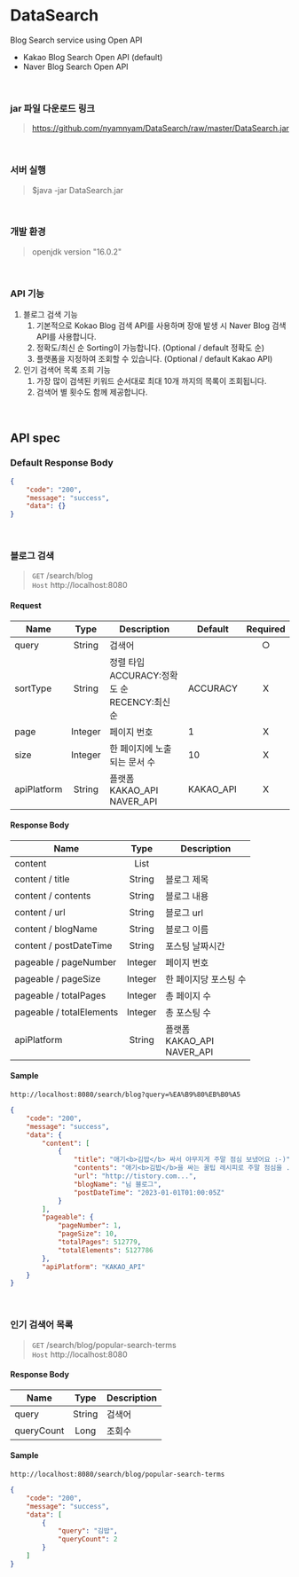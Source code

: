 # DataSearch
Blog Search service using Open API  
 - Kakao Blog Search Open API (default)
 - Naver Blog Search Open API
<br/>

### jar 파일 다운로드 링크
> https://github.com/nyamnyam/DataSearch/raw/master/DataSearch.jar
<br/>

### 서버 실행
> $java -jar DataSearch.jar
<br/>

### 개발 환경
> openjdk version "16.0.2"
<br/>

### API 기능
1. 블로그 검색 기능
   1. 기본적으로 Kokao Blog 검색 API를 사용하며 장애 발생 시 Naver Blog 검색 API를 사용합니다.
   2. 정확도/최신 순 Sorting이 가능합니다. (Optional / default 정확도 순)
   3. 플랫폼을 지정하여 조회할 수 있습니다. (Optional / default Kakao API)
2. 인기 검색어 목록 조회 기능
   1. 가장 많이 검색된 키워드 순서대로 최대 10개 까지의 목록이 조회됩니다.
   2. 검색어 별 횟수도 함께 제공합니다.
<br/>

## API spec

### Default Response Body
```json
{
    "code": "200",
    "message": "success",
    "data": {}
}
```

<br/>

### 블로그 검색
> `GET` /search/blog  
> `Host` http://localhost:8080

#### Request  
|Name|Type|Description|Default|Required|
|---|:---:|---|---|:---:|
|query|String|검색어| |○|
|sortType|String|정렬 타입<br/>ACCURACY:정확도 순<br/>RECENCY:최신 순|ACCURACY|X|
|page|Integer|페이지 번호|1|X|
|size|Integer|한 페이지에 노출되는 문서 수|10|X|
|apiPlatform|String|플랫폼<br/>KAKAO_API<br/>NAVER_API|KAKAO_API|X|


#### Response Body
|Name|Type|Description|
|---|:---:|---|
|content|List||
|content / title|String|블로그 제목|
|content / contents|String|블로그 내용|
|content / url|String|블로그 url|
|content / blogName|String|블로그 이름|
|content / postDateTime|String|포스팅 날짜시간|
|pageable / pageNumber|Integer|페이지 번호|
|pageable / pageSize|Integer|한 페이지당 포스팅 수|
|pageable / totalPages|Integer|총 페이지 수|
|pageable / totalElements|Integer|총 포스팅 수|
|apiPlatform|String|플랫폼<br/>KAKAO_API<br/>NAVER_API|

#### Sample
```http://localhost:8080/search/blog?query=%EA%B9%80%EB%B0%A5```
```json
{
    "code": "200",
    "message": "success",
    "data": {
        "content": [
            {
                "title": "애기<b>김밥</b> 싸서 야무지게 주말 점심 보냈어요 :-)",
                "contents": "애기<b>김밥</b>을 싸는 꿀팁 레시피로 주말 점심을 ...",
                "url": "http://tistory.com...",
                "blogName": "님 블로그",
                "postDateTime": "2023-01-01T01:00:05Z"
            }
        ],
        "pageable": {
            "pageNumber": 1,
            "pageSize": 10,
            "totalPages": 512779,
            "totalElements": 5127786
        },
        "apiPlatform": "KAKAO_API"
    }
}
```
<br/>

### 인기 검색어 목록
> `GET` /search/blog/popular-search-terms  
> `Host` http://localhost:8080


#### Response Body
|Name|Type|Description|
|---|:---:|---|
|query|String|검색어|
|queryCount|Long|조회수|


#### Sample
```http://localhost:8080/search/blog/popular-search-terms```
```json
{
    "code": "200",
    "message": "success",
    "data": [
        {
            "query": "김밥",
            "queryCount": 2
        }
    ]
}
```
